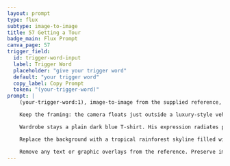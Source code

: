 ```yaml
---
layout: prompt
type: flux
subtype: image-to-image
title: 57 Getting a Tour
badge_main: Flux Prompt
canva_page: 57
trigger_field:
  id: trigger-word-input
  label: Trigger Word
  placeholder: "give your trigger word"
  default: "your trigger word"
  copy_label: Copy Prompt
  token: "(your-trigger-word)"
prompt: |
    (your-trigger-word:1), image-to-image from the supplied reference, preserved as a hyperrealistic 9:16 vertical composition.

    Keep the framing: the camera floats just outside a luxury-style vehicle window, capturing him waist-up as he leans outward. Translate the car into a silent alien hover craft—obsidian-black with smooth contours and glowing violet inlays—while maintaining his pose, relaxed shoulders, and clearly visible face.

    Wardrobe stays a plain dark blue T-shirt. His expression radiates pure awe, eyes wide and mouth subtly open. Hands rest naturally on the vehicle frame with accurate anatomy and relaxed fingers.

    Replace the background with a tropical rainforest skyline filled with monumental alien ruins. Massively scaled arches, fractured statues, and tiered temples rise from dense greenery, braided with teal bioluminescent moss and humming holographic data streams. Palm trees pierce through gaps in the structures while magenta sunlight filters through indigo mist, casting cinematic reflections across the vehicle and his skin.

    Remove any text or graphic overlays from the reference. Preserve image fidelity, grounded anatomy, and ultra-sharp clarity—as if witnessing a peaceful sci-fi revelation while touring a lost alien civilization.
---
```

